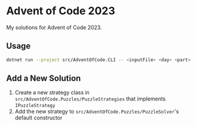 # Advent of Code 2023

My solutions for Advent of Code 2023.

## Usage

```bash
dotnet run --project src/AdventOfCode.CLI -- <inputFile> <day> <part>
```

## Add a New Solution

1. Create a new strategy class in `src/AdventOfCode.Puzzles/PuzzleStrategies` that implements `IPuzzleStrategy`
2. Add the new strategy to `src/AdventOfCode.Puzzles/PuzzleSolver`'s default constructor
